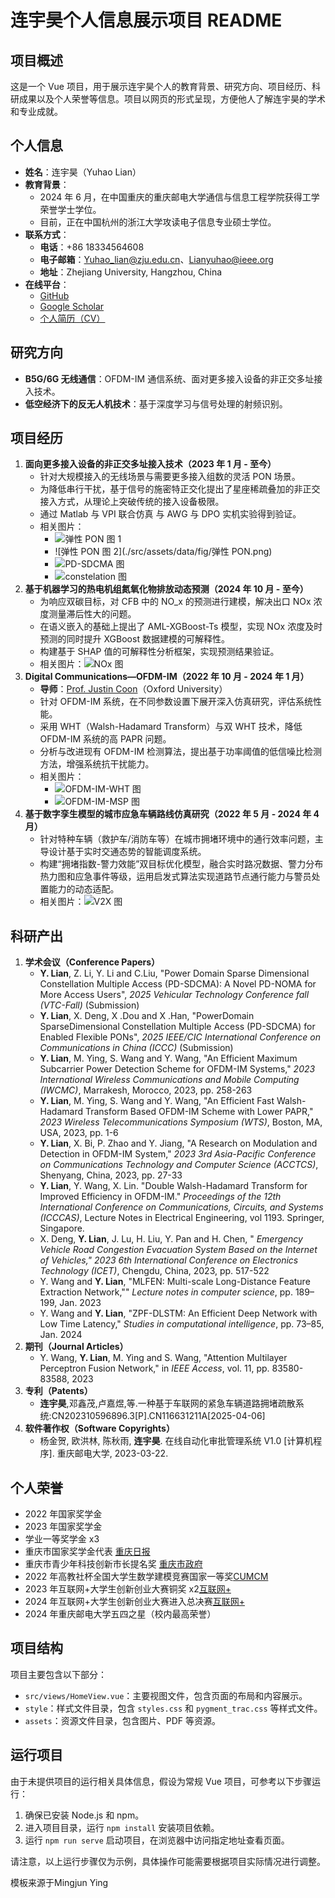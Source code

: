 # 连宇昊个人信息展示项目 README

## 项目概述
这是一个 Vue 项目，用于展示连宇昊个人的教育背景、研究方向、项目经历、科研成果以及个人荣誉等信息。项目以网页的形式呈现，方便他人了解连宇昊的学术和专业成就。

## 个人信息
- **姓名**：连宇昊（Yuhao Lian）
- **教育背景**：
  - 2024 年 6 月，在中国重庆的重庆邮电大学通信与信息工程学院获得工学荣誉学士学位。
  - 目前，正在中国杭州的浙江大学攻读电子信息专业硕士学位。
- **联系方式**：
  - **电话**：+86 18334564608
  - **电子邮箱**：Yuhao_lian@zju.edu.cn、Lianyuhao@ieee.org
  - **地址**：Zhejiang University, Hangzhou, China
- **在线平台**：
  - [GitHub](https://github.com/YuhaoLian)
  - [Google Scholar](https://scholar.google.com/citations?hl=zh-CN&user=dlzoXeQAAAAJ)
  - [个人简历（CV）](./src/assets/data/CV_YuhaoLian.pdf)

## 研究方向
- **B5G/6G 无线通信**：OFDM-IM 通信系统、面对更多接入设备的非正交多址接入技术。
- **低空经济下的反无人机技术**：基于深度学习与信号处理的射频识别。

## 项目经历
1. **面向更多接入设备的非正交多址接入技术（2023 年 1 月 - 至今）**
    - 针对大规模接入的无线场景与需要更多接入组数的灵活 PON 场景。
    - 为降低串行干扰，基于信号的施密特正交化提出了星座稀疏叠加的非正交接入方式，从理论上突破传统的接入设备极限。
    - 通过 Matlab 与 VPI 联合仿真 与 AWG 与 DPO 实机实验得到验证。
    - 相关图片：
      - ![弹性 PON 图 1](./src/assets/data/fig/弹性PON图2.png)
      - ![弹性 PON 图 2](./src/assets/data/fig/弹性 PON.png)
      - ![PD-SDCMA 图](./src/assets/data/fig/PD-SDCMA.png)
      - ![constelation 图](./src/assets/data/fig/constelation.png)
2. **基于机器学习的热电机组氮氧化物排放动态预测（2024 年 10 月 - 至今）**
    - 为响应双碳目标，对 CFB 中的 NO_x 的预测进行建模，解决出口 NOx 浓度测量滞后性大的问题。
    - 在语义嵌入的基础上提出了 AML-XGBoost-Ts 模型，实现 NOx 浓度及时预测的同时提升 XGBoost 数据建模的可解释性。 
    - 构建基于 SHAP 值的可解释性分析框架，实现预测结果验证。
    - 相关图片：![NOx 图](./src/assets/data/fig/NOx.png)
3. **Digital Communications—OFDM-IM（2022 年 10 月 - 2024 年 1 月）**
    - **导师**：[Prof. Justin Coon](https://eng.ox.ac.uk/people/justin-coon/)（Oxford University）
    - 针对 OFDM-IM 系统，在不同参数设置下展开深入仿真研究，评估系统性能。
    - 采用 WHT（Walsh-Hadamard Transform）与双 WHT 技术，降低 OFDM-IM 系统的高 PAPR 问题。
    - 分析与改进现有 OFDM-IM 检测算法，提出基于功率阈值的低信噪比检测方法，增强系统抗干扰能力。
    - 相关图片：
      - ![OFDM-IM-WHT 图](./src/assets/data/fig/OFDM-IM-WHT.png)
      - ![OFDM-IM-MSP 图](./src/assets/data/fig/OFDM-IM-MSP.png)
4. **基于数字孪生模型的城市应急车辆路线仿真研究（2022 年 5 月 - 2024 年 4 月）**
    - 针对特种车辆（救护车/消防车等）在城市拥堵环境中的通行效率问题，主导设计基于实时交通态势的智能调度系统。
    - 构建“拥堵指数-警力效能”双目标优化模型，融合实时路况数据、警力分布热力图和应急事件等级，运用启发式算法实现道路节点通行能力与警员处置能力的动态适配。
    - 相关图片：![V2X 图](./src/assets/data/fig/V2X.png)

## 科研产出
1. **学术会议（Conference Papers）**
    - **Y. Lian**, Z. Li, Y. Li and  C.Liu, "Power Domain Sparse Dimensional Constellation Multiple Access (PD-SDCMA): A Novel PD-NOMA for More Access Users", <em>2025 Vehicular Technology Conference fall (VTC-Fall)</em> (Submission) 
    - **Y. Lian**, X. Deng, X .Dou and X .Han, "PowerDomain SparseDimensional Constellation Multiple Access (PD-SDCMA) for Enabled Flexible PONs", <em>2025 IEEE/CIC International Conference on Communications in China (ICCC)</em> (Submission) 
    - **Y. Lian**, M. Ying, S. Wang and Y. Wang, "An Efficient Maximum Subcarrier Power Detection Scheme for OFDM-IM Systems," <em>2023 International Wireless Communications and Mobile Computing (IWCMC)</em>, Marrakesh, Morocco, 2023, pp. 258-263
    - **Y. Lian**, M. Ying, S. Wang and Y. Wang, "An Efficient Fast Walsh-Hadamard Transform Based OFDM-IM Scheme with Lower PAPR," <em>2023 Wireless Telecommunications Symposium (WTS)</em>, Boston, MA, USA, 2023, pp. 1-6 
    - **Y. Lian**, X. Bi, P. Zhao and Y. Jiang, "A Research on Modulation and Detection in OFDM-IM System," <em>2023 3rd Asia-Pacific Conference on Communications Technology and Computer Science (ACCTCS)</em>, Shenyang, China, 2023, pp. 27-33 
    - **Y. Lian**, Y. Wang, X. Lin. "Double Walsh-Hadamard Transform for Improved Efficiency in OFDM-IM."  <em>Proceedings of the 12th International Conference on Communications, Circuits, and Systems (ICCCAS)</em>, Lecture Notes in Electrical Engineering, vol 1193. Springer, Singapore.  
    - X. Deng, **Y. Lian**, J. Lu, H. Liu, Y. Pan and H. Chen, " <em>Emergency Vehicle Road Congestion Evacuation System Based on the Internet of Vehicles," 2023 6th International Conference on Electronics Technology (ICET)</em>, Chengdu, China, 2023, pp. 517-522
    - Y. Wang and **Y. Lian**, "MLFEN: Multi-scale Long-Distance Feature Extraction Network,"" <em>Lecture notes in computer science</em>, pp. 189–199, Jan. 2023  
    - Y. Wang and **Y. Lian**, "ZPF-DLSTM: An Efficient Deep Network with Low Time Latency," <em>Studies in computational intelligence</em>, pp. 73–85, Jan. 2024  
2. **期刊（Journal Articles）**
    - Y. Wang, **Y. Lian**, M. Ying and S. Wang, "Attention Multilayer Perceptron Fusion Network," in <em>IEEE Access</em>, vol. 11, pp. 83580-83588, 2023
3. **专利（Patents）**
    - **连宇昊**,邓鑫茂,卢嘉煜,等.一种基于车联网的紧急车辆道路拥堵疏散系统:CN202310596896.3[P].CN116631211A[2025-04-06]
4. **软件著作权（Software Copyrights）**
    - 杨金贺, 欧洪林, 陈秋雨, **连宇昊**. 在线自动化审批管理系统 V1.0 [计算机程序]. 重庆邮电大学, 2023-03-22.

## 个人荣誉
- 2022 年国家奖学金
- 2023 年国家奖学金
- 学业一等奖学金 x3
- 重庆市国家奖学金代表 [重庆日报](https://www.cqrb.cn/quanweifabu/2024-06-28/1960400_pc.html)
- 重庆市青少年科技创新市长提名奖 [重庆市政府](https://www.cq.gov.cn/zwgk/zfxxgkml/szfwj/qtgw/202402/t20240204_12900213.html)
- 2022 年高教社杯全国大学生数学建模竞赛国家一等奖[CUMCM](https://www.mcm.edu.cn/upload_cn/node/629/uJzoCRK40ebedd130f42ed41e5f144ac29bae490.pdf)
- 2023 年互联网+大学生创新创业大赛铜奖 x2[互联网+](https://cy.ncss.cn/)
- 2024 年互联网+大学生创新创业大赛进入总决赛[互联网+](https://cy.ncss.cn/)
- 2024 年重庆邮电大学五四之星（校内最高荣誉）

## 项目结构
项目主要包含以下部分：
- `src/views/HomeView.vue`：主要视图文件，包含页面的布局和内容展示。
- `style`：样式文件目录，包含 `styles.css` 和 `pygment_trac.css` 等样式文件。
- `assets`：资源文件目录，包含图片、PDF 等资源。

## 运行项目
由于未提供项目的运行相关具体信息，假设为常规 Vue 项目，可参考以下步骤运行：
1. 确保已安装 Node.js 和 npm。
2. 进入项目目录，运行 `npm install` 安装项目依赖。
3. 运行 `npm run serve` 启动项目，在浏览器中访问指定地址查看页面。

请注意，以上运行步骤仅为示例，具体操作可能需要根据项目实际情况进行调整。

模板来源于Mingjun Ying

